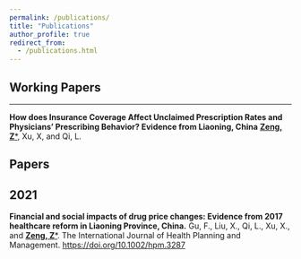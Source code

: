 ```yaml
---
permalink: /publications/
title: "Publications"
author_profile: true
redirect_from: 
  - /publications.html
---
```



<!-- You can also find my publications on <a href="https://scholar.google.com/citations?user=6U4SXnUAAAAJ&hl=en">my Google Scholar profile</a>. -->

## Working Papers
----------
**How does Insurance Coverage Affect Unclaimed Prescription Rates and Physicians’ Prescribing Behavior? Evidence from Liaoning, China**
<ins>**Zeng, Z**\*</ins>, Xu, X, and Qi, L. 

## Papers 

2021
---------

**Financial and social impacts of drug
price changes: Evidence from 2017 healthcare reform in Liaoning Province, China.** 
Gu, F., Liu, X., Qi, L., Xu, X., and <ins>**Zeng, Z**\*</ins>. The International
Journal of Health Planning and Management. https://doi.org/10.1002/hpm.3287






